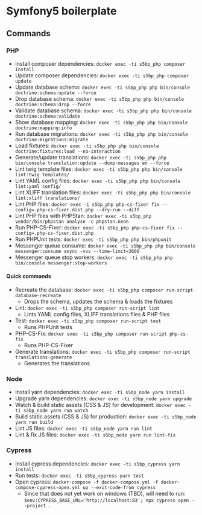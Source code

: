 # Symfony5 boilerplate

## Commands

### PHP

* Install composer dependencies: `docker exec -ti s5bp_php composer install`
* Update composer dependencies: `docker exec -ti s5bp_php composer update`
* Update database schema: `docker exec -ti s5bp_php php bin/console doctrine:schema:update --force`
* Drop database schema: `docker exec -ti s5bp_php php bin/console doctrine:schema:drop --force`
* Validate database schema: `docker exec -ti s5bp_php php bin/console doctrine:schema:validate`
* Show database mapping: `docker exec -ti s5bp_php php bin/console doctrine:mapping:info`
* Run database migrations: `docker exec -ti s5bp_php php bin/console doctrine:migrations:migrate`
* Load fixtures: `docker exec -ti s5bp_php php bin/console doctrine:fixtures:load --no-interaction`
* Generate/update translations: `docker exec -ti s5bp_php php bin/console translation:update --dump-messages en --force`
* Lint twig template files: `docker exec -ti s5bp_php php bin/console lint:twig templates/`
* Lint YAML config files: `docker exec -ti s5bp_php php bin/console lint:yaml config/`
* Lint XLIFF translation files: `docker exec -ti s5bp_php php bin/console lint:xliff translations/`
* Lint PHP files: `docker exec -i s5bp_php php-cs-fixer fix --config=.php-cs-fixer.dist.php --dry-run --diff`
* Lint PHP files with PHPStan: `docker exec -ti s5bp_php vendor/bin/phpstan analyse -c phpstan.neon`
* Run PHP-CS-Fixer: `docker exec -ti s5bp_php php-cs-fixer fix --config=.php-cs-fixer.dist.php`
* Run PHPUnit tests: `docker exec -ti s5bp_php php bin/phpunit`
* Messenger queue consume: `docker exec -ti s5bp_php php bin/console messenger:consume async -vvv --time-limit=3600`
* Messenger queue stop workers: `docker exec -ti s5bp_php php bin/console messenger:stop-workers`

#### Quick commands

* Recreate the database: `docker exec -ti s5bp_php composer run-script database-recreate`
  * Drops the schema, updates the schema & loads the fixtures
* Lint: `docker exec -ti s5bp_php composer run-script lint`
  * Lints YAML config files, XLIFF translations files & PHP files
* Test: `docker exec -ti s5bp_php composer run-script test`
  * Runs PHPUnit tests
* PHP-CS-Fix: `docker exec -ti s5bp_php composer run-script php-cs-fix`
  * Runs PHP-CS-Fixer
* Generate translations: `docker exec -ti s5bp_php composer run-script translations-generate`
  * Generates the translations

### Node

* Install yarn dependencies: `docker exec -ti s5bp_node yarn install`
* Upgrade yarn dependencies: `docker exec -ti s5bp_node yarn upgrade`
* Watch & build static assets (CSS & JS) for development: `docker exec -ti s5bp_node yarn run watch`
* Build static assets (CSS & JS) for production: `docker exec -ti s5bp_node yarn run build`
* Lint JS files: `docker exec -ti s5bp_node yarn run lint`
* Lint & fix JS files: `docker exec -ti s5bp_node yarn run lint-fix`


### Cypress

* Install cypress dependencies: `docker exec -ti s5bp_cypress yarn install`
* Run tests: `docker exec -ti s5bp_cypress yarn test`
* Open cypress: `docker-compose -f docker-compose.yml -f docker-compose-cypress-open.yml up --exit-code-from cypress`
  * Since that does not yet work on windows (TBD), will need to run: `$env:CYPRESS_BASE_URL='http://localhost:83'; npx cypress open --project .`
